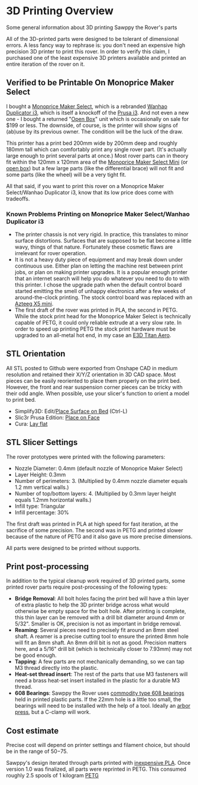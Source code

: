 # 3D Printing Overview

Some general information about 3D printing Sawppy the Rover's parts

All of the 3D-printed parts were designed to be tolerant of dimensional errors. A less fancy way
to rephrase is: you don't need an expensive high precision 3D printer to print this rover.
In order to verify this claim, I purchased one of the least expensive 3D printers available
and printed an entire iteration of the rover on it.

## Verified to be Printable On Monoprice Maker Select

I bought a [Monoprice Maker Select](https://www.monoprice.com/product?p_id=13860), which is a rebranded
[Wanhao Duplicator i3](http://www.wanhao3dprinter.com/Unboxin/ShowArticle.asp?ArticleID=70), which is
itself a knockoff of the [Prusa i3](https://www.prusaprinters.org/prusa-i3/).
And not even a new one - I bought a returned "[Open Box](https://www.monoprice.com/product?p_id=21864)"
unit which is occasionally on sale for $199 or less. The downside, of course, is the printer will show
signs of (ab)use by its previous owner. The condition will be the luck of the draw.

This printer has a print bed 200mm wide by 200mm deep and roughly 180mm tall which can
comfortably print any single rover part. (It's actually large enough to print several parts at once.)
Most rover parts can in theory fit within the 120mm x 120mm area of the
[Monoprice Maker Select Mini](https://www.monoprice.com/product?p_id=15365)
(or [open box](https://www.monoprice.com/product?p_id=30386)) but a few large parts (like the differential
brace) will not fit and some parts (like the wheel) will be a very tight fit.

All that said, if you want to print this rover on a Monoprice Maker Select/Wanhao Duplicator i3,
know that its low price does come with tradeoffs.

### Known Problems Printing on Monoprice Maker Select/Wanhao Duplicator i3

* The printer chassis is not very rigid. In practice, this translates to minor surface distortions.
Surfaces that are supposed to be flat become a little wavy, things of that nature. Fortunately these
cosmetic flaws are irrelevant for rover operation.
* It is not a heavy duty piece of equipment and may break down under continuous use. Either plan on
letting the machine rest between print jobs, or plan on making printer upgrades. It is a popular
enough printer that an internet search will help you do whatever you need to do to with this printer.
I chose the upgrade path when the default control board started emitting the smell of unhappy
electronics after a few weeks of around-the-clock printing. The stock control board was replaced with
an [Azteeg X5 mini](http://www.panucatt.com/azteeg_X5_mini_reprap_3d_printer_controller_p/ax5mini.htm).
* The first draft of the rover was printed in PLA, the second in PETG. While the stock print head for
the Monoprice Maker Select is technically capable of PETG, it could only reliable extrude at a very
slow rate. In order to speed up printing PETG the stock print hardware must be upgraded to an all-metal
hot end, in my case an [E3D Titan Aero](https://e3d-online.com/titan-aero).

## STL Orientation

All STL posted to Github were exported from Onshape CAD in medium resolution
and retained their X/Y/Z orientation in 3D CAD space. Most pieces can be
easily reoriented to place them properly on the print bed. However, the front
and rear suspension corner pieces can be tricky with their odd angle. When
possible, use your slicer's function to orient a model to print bed.

* Simplify3D: Edit/[Place Surface on Bed](https://www.simplify3d.com/support/articles/importing-and-manipulating-your-models/) (Ctrl-L)
* Slic3r Prusa Edition: [Place on Face](https://twitter.com/josefprusa/status/1033719313751044096)
* Cura: [Lay flat](https://ultimaker.com/en/resources/16583-adjusting-the-model)

## STL Slicer Settings

The rover prototypes were printed with the following parameters:

* Nozzle Diameter: 0.4mm (default nozzle of Monoprice Maker Select)
* Layer Height: 0.3mm
* Number of perimeters: 3. (Multiplied by 0.4mm nozzle diameter equals 1.2 mm vertical walls.)
* Number of top/bottom layers: 4. (Multiplied by 0.3mm layer height equals 1.2mm horizontal walls.)
* Infill type: Triangular
* Infill percentage: 30%

The first draft was printed in PLA at high speed for fast iteration, at the sacrifice of some
precision. The second was in PETG and printed slower because of the nature of PETG and it also
gave us more precise dimensions.

All parts were designed to be printed without supports.

## Print post-processing

In addition to the typical cleanup work required of 3D printed parts, some printed rover parts require
post-processing of the following types:

* **Bridge Removal**: All bolt holes facing the print bed will have a thin layer of extra plastic to
help the 3D printer bridge across what would otherwise be empty space for the bolt hole. After printing
is complete, this thin layer can be removed with a drill bit diameter around 4mm or 5/32". Smaller is
OK, precision is not as important in bridge removal.
* **Reaming**: Several pieces need to precisely fit around an 8mm steel shaft. A reamer is a precise cutting tool
to ensure the printed 8mm hole will fit an 8mm shaft. An 8mm drill bit is not as good. Precision matters
here, and a 5/16" drill bit (which is technically closer to 7.93mm) may not be good enough.
* **Tapping**: A few parts are not mechanically demanding, so we can tap M3 thread directly
into the plastic.
* **Heat-set thread insert**: The rest of the parts that use M3 fasteners will need a brass heat-set
insert installed in the plastic for a durable M3 thread.
* **608 Bearings**: Sawppy the Rover uses [commodity type 608 bearings](https://newscrewdriver.com/2018/03/07/for-cheap-commodity-bearings-search-for-608/)
held in printed plastic parts. If the 22mm hole is a little too small, the bearings will need to be
installed with the help of a tool. Ideally an [arbor press](https://en.wikipedia.org/wiki/Arbor_press), but a C-clamp will work.

## Cost estimate

Precise cost will depend on printer settings and filament choice, but should be in the range of $50-$75.

Sawppy's design iterated through parts printed with [inexpensive PLA](https://www.monoprice.com/product?p_id=10552). Once version 1.0 was finalized, all parts were reprinted in PETG. This consumed roughly 2.5 spools of 1 kilogram [PETG](https://www.matterhackers.com/store/l/petg-white-high-strength-filament-1.75mm/sk/M1VF5877)

